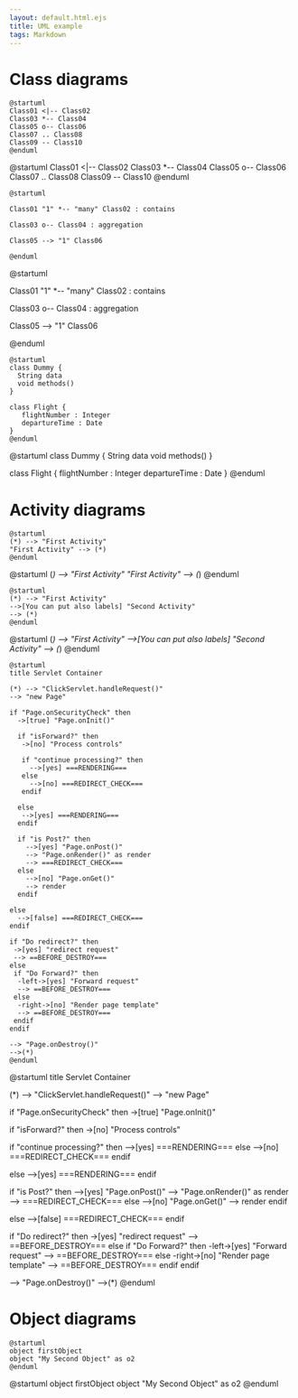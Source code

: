 ```yaml
---
layout: default.html.ejs
title: UML example
tags: Markdown
---
```


# Class diagrams

```plantuml
@startuml
Class01 <|-- Class02
Class03 *-- Class04
Class05 o-- Class06
Class07 .. Class08
Class09 -- Class10
@enduml
```

@startuml
Class01 <|-- Class02
Class03 *-- Class04
Class05 o-- Class06
Class07 .. Class08
Class09 -- Class10
@enduml


```plantuml
@startuml

Class01 "1" *-- "many" Class02 : contains

Class03 o-- Class04 : aggregation

Class05 --> "1" Class06

@enduml
```

@startuml

Class01 "1" *-- "many" Class02 : contains

Class03 o-- Class04 : aggregation

Class05 --> "1" Class06

@enduml

```plantuml
@startuml
class Dummy {
  String data
  void methods()
}

class Flight {
   flightNumber : Integer
   departureTime : Date
}
@enduml
```

@startuml
class Dummy {
  String data
  void methods()
}

class Flight {
   flightNumber : Integer
   departureTime : Date
}
@enduml



# Activity diagrams

```plantuml
@startuml
(*) --> "First Activity"
"First Activity" --> (*)
@enduml
```


@startuml
(*) --> "First Activity"
"First Activity" --> (*)
@enduml


```plantuml
@startuml
(*) --> "First Activity"
-->[You can put also labels] "Second Activity"
--> (*)
@enduml
```


@startuml
(*) --> "First Activity"
-->[You can put also labels] "Second Activity"
--> (*)
@enduml


```plantuml
@startuml
title Servlet Container

(*) --> "ClickServlet.handleRequest()"
--> "new Page"

if "Page.onSecurityCheck" then
  ->[true] "Page.onInit()"
  
  if "isForward?" then
   ->[no] "Process controls"
   
   if "continue processing?" then
	 -->[yes] ===RENDERING===
   else
	 -->[no] ===REDIRECT_CHECK===
   endif
   
  else
   -->[yes] ===RENDERING===
  endif
  
  if "is Post?" then
	-->[yes] "Page.onPost()"
	--> "Page.onRender()" as render
	--> ===REDIRECT_CHECK===
  else
	-->[no] "Page.onGet()"
	--> render
  endif
  
else
  -->[false] ===REDIRECT_CHECK===
endif

if "Do redirect?" then
 ->[yes] "redirect request"
 --> ==BEFORE_DESTROY===
else
 if "Do Forward?" then
  -left->[yes] "Forward request"
  --> ==BEFORE_DESTROY===
 else
  -right->[no] "Render page template"
  --> ==BEFORE_DESTROY===
 endif
endif

--> "Page.onDestroy()"
-->(*)
@enduml
```


@startuml
title Servlet Container

(*) --> "ClickServlet.handleRequest()"
--> "new Page"

if "Page.onSecurityCheck" then
  ->[true] "Page.onInit()"
  
  if "isForward?" then
   ->[no] "Process controls"
   
   if "continue processing?" then
	 -->[yes] ===RENDERING===
   else
	 -->[no] ===REDIRECT_CHECK===
   endif
   
  else
   -->[yes] ===RENDERING===
  endif
  
  if "is Post?" then
	-->[yes] "Page.onPost()"
	--> "Page.onRender()" as render
	--> ===REDIRECT_CHECK===
  else
	-->[no] "Page.onGet()"
	--> render
  endif
  
else
  -->[false] ===REDIRECT_CHECK===
endif

if "Do redirect?" then
 ->[yes] "redirect request"
 --> ==BEFORE_DESTROY===
else
 if "Do Forward?" then
  -left->[yes] "Forward request"
  --> ==BEFORE_DESTROY===
 else
  -right->[no] "Render page template"
  --> ==BEFORE_DESTROY===
 endif
endif

--> "Page.onDestroy()"
-->(*)
@enduml


# Object diagrams

```plantuml
@startuml
object firstObject
object "My Second Object" as o2
@enduml
```

@startuml
object firstObject
object "My Second Object" as o2
@enduml

